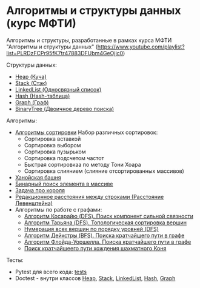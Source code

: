 # Алгоритмы и структуры данных (курс МФТИ)

Алгоритмы и структуры, разработанные в рамках курса МФТИ "Алгоритмы и структуры данных"
(https://www.youtube.com/playlist?list=PLRDzFCPr95fK7tr47883DFUbm4GeOjjc0)

Структуры данных:
- [Heap (Куча)](heap)
- [Stack (Стэк)](stack)
- [LinkedList (Односвязный список)](hash/linkedlist.py)
- [Hash (Hash-таблица)](hash/hash.py)
- [Graph (Граф)](graph/graph.py)
- [BinaryTree (Двоичное дерево поиска)](graph/binary_search_tree.py)

Алгоритмы:
- [Алгоритмы сортировки](sorting/)
Набор различных сортировок:
    - Сортировка вставкой
    - Сортировка выбором
    - Сортировка пузырьком
    - Сортировка подсчетом частот
    - Быстрая сортировкаа по методу Тони Хоара
    - Сортировка слиянием (слияние отсортированных массивов)
- [Ханойская башня](hanoi_towers.py)
- [Бинарный поиск элемента в массиве](binary_search.py)
- [Задача про короля](king.py)
- [Редакционное расстояния между строками (Расстояние Левенштейна)](compare_words.py)
- Алгоритмы по работе с графами:
    - [Алгоритм Косарайю (DFS). Поиск компонент сильной связности](graph/algo_Kosaraju_connected_components.py)
    - [Алгоритм Тарьяна (DFS). Топологическая сортировка вершин](graph/algo_Tarjan_sort_vertexes.py)
    - [Нумерация всех вершин по порядку уровней (DFS)](graph/numbering_vertex.py)
    - [Алгоритм Дейкстры (BFS). Поиска кратчайшего пути в графе](graph/algo_Dijkstra_find_min_path.py)
    - [Алгоритм Флойда-Уоршелла. Поиска кратчайшего пути в графе](graph/algo_Floyd_Warshall_find_min_path.py)
    - [Поиск кратчайшеего пути хождения шахматного Коня](chess_horse.py)

Тесты:
- Pytest для всего кода: [tests](../tests/)
- Doctest - внутри классов [Heap](heap), [Stack](stack), [LinkedList](hash/linkedlist.py), [Hash](hash/hash.py), [Graph](graph/graph.py)

